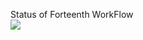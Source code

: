 Status of Forteenth WorkFlow <br>
<img src="https://github.com/mogilevich/github_actions/actions/workflows/fourteenth_workflow.yml/badge.svg?branch=main" />